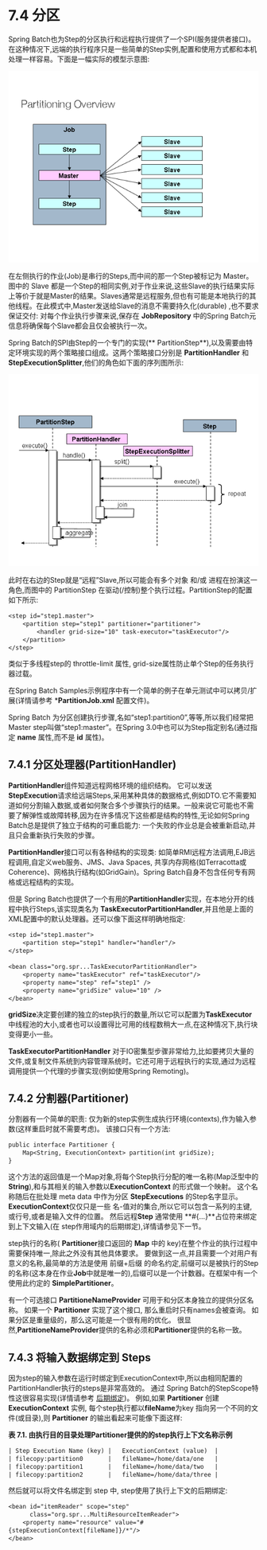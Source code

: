 # 7.4 分区 #

Spring Batch也为Step的分区执行和远程执行提供了一个SPI(服务提供者接口)。在这种情况下,远端的执行程序只是一些简单的Step实例,配置和使用方式都和本机处理一样容易。下面是一幅实际的模型示意图:

![partitioning-overview](./partitioning-overview.png)

在左侧执行的作业(Job)是串行的Steps,而中间的那一个Step被标记为 Master。图中的 Slave 都是一个Step的相同实例,对于作业来说,这些Slave的执行结果实际上等价于就是Master的结果。Slaves通常是远程服务,但也有可能是本地执行的其他线程。在此模式中,Master发送给Slave的消息不需要持久化(durable) ,也不要求保证交付: 对每个作业执行步骤来说,保存在 **JobRepository** 中的Spring Batch元信息将确保每个Slave都会且仅会被执行一次。


Spring Batch的SPI由Step的一个专门的实现(** PartitionStep**),以及需要由特定环境实现的两个策略接口组成。这两个策略接口分别是 **PartitionHandler** 和 **StepExecutionSplitter**,他们的角色如下面的序列图所示:

![](./partitioning-spi.png)

此时在右边的Step就是“远程”Slave,所以可能会有多个对象 和/或 进程在扮演这一角色,而图中的 PartitionStep 在驱动(/控制)整个执行过程。PartitionStep的配置如下所示:

	<step id="step1.master">
	    <partition step="step1" partitioner="partitioner">
	        <handler grid-size="10" task-executor="taskExecutor"/>
	    </partition>
	</step>

类似于多线程step的 throttle-limit 属性, grid-size属性防止单个Step的任务执行器过载。

在Spring Batch Samples示例程序中有一个简单的例子在单元测试中可以拷贝/扩展(详情请参考 ***PartitionJob.xml** 配置文件)。


Spring Batch 为分区创建执行步骤,名如“step1:partition0”,等等,所以我们经常把Master step叫做“step1:master”。在Spring 3.0中也可以为Step指定别名(通过指定 **name** 属性,而不是 **id** 属性)。

## 7.4.1 分区处理器(PartitionHandler) ##


**PartitionHandler**组件知道远程网格环境的组织结构。 它可以发送**StepExecution**请求给远端Steps,采用某种具体的数据格式,例如DTO.它不需要知道如何分割输入数据,或者如何聚合多个步骤执行的结果。一般来说它可能也不需要了解弹性或故障转移,因为在许多情况下这些都是结构的特性,无论如何Spring Batch总是提供了独立于结构的可重启能力: 一个失败的作业总是会被重新启动,并且只会重新执行失败的步骤。


**PartitionHandler**接口可以有各种结构的实现类: 如简单RMI远程方法调用,EJB远程调用,自定义web服务、JMS、Java Spaces, 共享内存网格(如Terracotta或Coherence)、网格执行结构(如GridGain)。Spring Batch自身不包含任何专有网格或远程结构的实现。


但是 Spring Batch也提供了一个有用的**PartitionHandler**实现，在本地分开的线程中执行Steps,该实现类名为 **TaskExecutorPartitionHandler**,并且他是上面的XML配置中的默认处理器。还可以像下面这样明确地指定:

	<step id="step1.master">
	    <partition step="step1" handler="handler"/>
	</step>
	
	<bean class="org.spr...TaskExecutorPartitionHandler">
	    <property name="taskExecutor" ref="taskExecutor"/>
	    <property name="step" ref="step1" />
	    <property name="gridSize" value="10" />
	</bean>


**gridSize**决定要创建的独立的step执行的数量,所以它可以配置为**TaskExecutor**中线程池的大小,或者也可以设置得比可用的线程数稍大一点,在这种情况下,执行块变得更小一些。


**TaskExecutorPartitionHandler** 对于IO密集型步骤非常给力,比如要拷贝大量的文件,或复制文件系统到内容管理系统时。它还可用于远程执行的实现,通过为远程调用提供一个代理的步骤实现(例如使用Spring Remoting)。


## 7.4.2 分割器(Partitioner) ##


分割器有一个简单的职责: 仅为新的step实例生成执行环境(contexts),作为输入参数(这样重启时就不需要考虑)。 该接口只有一个方法:

	public interface Partitioner {
	    Map<String, ExecutionContext> partition(int gridSize);
	}


这个方法的返回值是一个Map对象,将每个Step执行分配的唯一名称(Map泛型中的 **String**),和与其相关的输入参数以**ExecutionContext** 的形式做一个映射。
这个名称随后在批处理 meta data 中作为分区 **StepExecutions** 的Step名字显示。 **ExecutionContext**仅仅只是一些 名-值对的集合,所以它可以包含一系列的主键,或行号,或者是输入文件的位置。 然后远程**Step** 通常使用 **#{...}**占位符来绑定到上下文输入(在 step作用域内的后期绑定),详情请参见下一节。



step执行的名称( **Partitioner**接口返回的 **Map** 中的 key)在整个作业的执行过程中需要保持唯一,除此之外没有其他具体要求。 要做到这一点,并且需要一个对用户有意义的名称,最简单的方法是使用 前缀+后缀 的命名约定,前缀可以是被执行的Step的名称(这本身在作业**Job**中就是唯一的),后缀可以是一个计数器。在框架中有一个使用此约定的 **SimplePartitioner**。



有一个可选接口 **PartitioneNameProvider** 可用于和分区本身独立的提供分区名称。 如果一个 **Partitioner** 实现了这个接口, 那么重启时只有names会被查询。 如果分区是重量级的，那么这可能是一个很有用的优化。 很显然,**PartitioneNameProvider**提供的名称必须和**Partitioner**提供的名称一致。


## 7.4.3 将输入数据绑定到 Steps ##


因为step的输入参数在运行时绑定到ExecutionContext中,所以由相同配置的PartitionHandler执行的steps是非常高效的。 通过 Spring Batch的StepScope特性这很容易实现(详情请参考 [后期绑定](http://docs.spring.io/spring-batch/trunk/reference/html/configureStep.html#late-binding))。 例如,如果 **Partitioner** 创建 **ExecutionContext** 实例, 每个step执行都以**fileName**为key 指向另一个不同的文件(或目录),则 **Partitioner** 的输出看起来可能像下面这样:


**表 7.1. 由执行目的目录处理Partitioner提供的的step执行上下文名称示例**


	| Step Execution Name (key) |	ExecutionContext (value)  |
	| filecopy:partition0	    |   fileName=/home/data/one   |
	| filecopy:partition1	    |   fileName=/home/data/two   |
	| filecopy:partition2	    |   fileName=/home/data/three |



然后就可以将文件名绑定到 step 中, step使用了执行上下文的后期绑定:

	<bean id="itemReader" scope="step"
	      class="org.spr...MultiResourceItemReader">
	    <property name="resource" value="#{stepExecutionContext[fileName]}/*"/>
	</bean>

